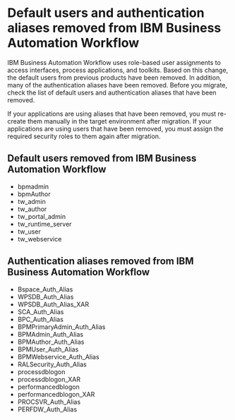 # Default users and authentication aliases removed from IBM Business Automation Workflow

IBM Business Automation
Workflow uses role-based user
assignments to access interfaces, process applications, and toolkits. Based on this change, the
default users from previous products have been removed. In addition, many of the authentication
aliases have been removed. Before you migrate, check the list of default users and authentication
aliases that have been removed.

If
your applications are using aliases that have been removed, you must
re-create them manually in the target environment after migration.
If your applications are using users that have been removed, you must
assign the required security roles to them again after migration.

## Default users removed from IBM Business Automation Workflow

- bpmadmin
- bpmAuthor
- tw\_admin
- tw\_author
- tw\_portal\_admin
- tw\_runtime\_server
- tw\_user
- tw\_webservice

## Authentication aliases removed from IBM Business Automation Workflow

- Bspace\_Auth\_Alias
- WPSDB\_Auth\_Alias
- WPSDB\_Auth\_Alias\_XAR
- SCA\_Auth\_Alias
- BPC\_Auth\_Alias
- BPMPrimaryAdmin\_Auth\_Alias
- BPMAdmin\_Auth\_Alias
- BPMAuthor\_Auth\_Alias
- BPMUser\_Auth\_Alias
- BPMWebservice\_Auth\_Alias
- RALSecurity\_Auth\_Alias
- processdblogon
- processdblogon\_XAR
- performancedblogon
- performancedblogon\_XAR
- PROCSVR\_Auth\_Alias
- PERFDW\_Auth\_Alias